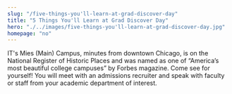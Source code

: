 ```yaml
--- 
slug: "/five-things-you'll-learn-at-grad-discover-day"
title: "5 Things You'll Learn at Grad Discover Day"
hero: "./../images/five-things-you'll-learn-at-grad-discover-day.jpg"
homepage: "no"
---
```


IT's Mies (Main) Campus, minutes from downtown Chicago, is on the National Register of Historic Places and was named as one of “America’s most beautiful college campuses” by Forbes magazine. Come see for yourself! You will meet with an admissions recruiter and speak with faculty or staff from your academic department of interest.